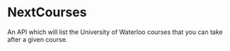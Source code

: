 # NextCourses
An API which will list the University of Waterloo courses that you can take after a given course.
